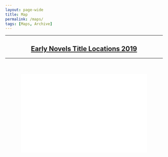 ```yaml
---
layout: page-wide
title: Map
permalink: /maps/
tags: [Maps, Archive]
---
```


<hr>
<h2 align="center"><a href="https://arcg.is/1CnH1" target="blank">Early Novels Title Locations 2019</a></h2>
<hr>
<style>.embed-container {margin: 50px; position: relative; padding-bottom: 50%; height: 0; max-width: 100%;} .embed-container iframe, .embed-container object, .embed-container iframe{position: absolute; top: 0; left: 0; width: 100%; height: 100%;} small{position: absolute; z-index: 40; bottom: 0; margin-bottom: -15px;}</style><div class="embed-container"><iframe width="500" height="400" frameborder="0" scrolling="no" marginheight="0" marginwidth="0" title="Early Novels Title Locations 2019" src="//upenn.maps.arcgis.com/apps/Embed/index.html?webmap=bea6dcadf7f74ea199b1328d7a17a095&extent=-180,-70.6709,180,82.238&zoom=true&previewImage=false&scale=true&details=true&legendlayers=true&active_panel=details&disable_scroll=true&theme=dark"></iframe></div>